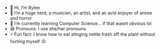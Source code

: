 - 👋 Hi, I’m Rylee
- 👀 I’m a huge nerd, a musician, an artist, and an avid enjoyer of anime and horror
- 🌱 I’m currently learning Computer Science... if that wasnt obvious lol
- 😄 Pronouns: I use she/her pronouns
- ⚡ Fun fact: I know how to eat stinging nettle fresh off the plant without hurting myself :D
